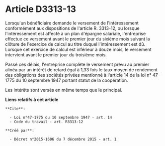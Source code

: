 # Article D3313-13

Lorsqu'un bénéficiaire demande le versement de l'intéressement conformément aux dispositions de l'article R. 3313-12, ou
lorsque l'intéressement est affecté à un plan d'épargne salariale, l'entreprise effectue ce versement avant le premier jour
du sixième mois suivant la clôture de l'exercice de calcul au titre duquel l'intéressement est dû. Lorsque cet exercice de
calcul est inférieur à douze mois, le versement intervient avant le premier jour du troisième mois. 

Passé ces délais, l'entreprise complète le versement prévu au premier alinéa par un intérêt de retard égal à 1,33 fois le
taux moyen de rendement des obligations des sociétés privées mentionné à l'article 14 de la loi n° 47-1775 du 10 septembre
1947 portant statut de la coopération. 

Les intérêts sont versés en même temps que le principal.

**Liens relatifs à cet article**

	**Cite**:

	  - Loi n°47-1775 du 10 septembre 1947 - art. 14
	  - Code du travail - art. R3313-12

	**Créé par**:

	  - Décret n°2015-1606 du 7 décembre 2015 - art. 1
